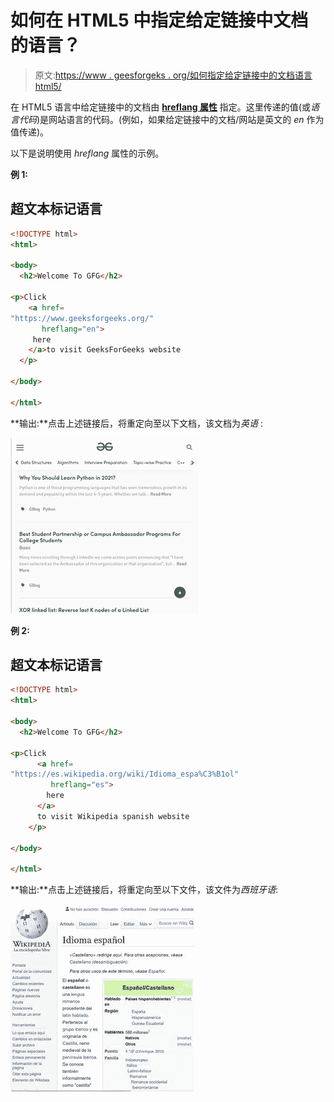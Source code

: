 # 如何在 HTML5 中指定给定链接中文档的语言？

> 原文:[https://www . geesforgeks . org/如何指定给定链接中的文档语言 html5/](https://www.geeksforgeeks.org/how-to-specify-the-language-of-the-document-in-a-given-link-in-html5/)

在 HTML5 语言中给定链接中的文档由 [**hreflang 属性**](https://www.geeksforgeeks.org/html-a-hreflang-attribute/) 指定。这里传递的值(或*语言代码*)是网站语言的代码。(例如，如果给定链接中的文档/网站是英文的 *en* 作为值传递)。

以下是说明使用 *hreflang* 属性的示例。

**例 1:**

## 超文本标记语言

```html
<!DOCTYPE html>
<html>

<body>
  <h2>Welcome To GFG</h2>

<p>Click
    <a href=
"https://www.geeksforgeeks.org/"
       hreflang="en">
     here
    </a>to visit GeeksForGeeks website
  </p>

</body>

</html>
```

**输出:**点击上述链接后，将重定向至以下文档，该文档为*英语* :

![](img/78fab671bc21a34f455f53429da194f1.png)

**例 2:**

## 超文本标记语言

```html
<!DOCTYPE html>
<html>

<body>
  <h2>Welcome To GFG</h2>

<p>Click
      <a href=
"https://es.wikipedia.org/wiki/Idioma_espa%C3%B1ol"
         hreflang="es">
        here
      </a>
      to visit Wikipedia spanish website
    </p>

</body>

</html>
```

**输出:**点击上述链接后，将重定向至以下文件，该文件为*西班牙语*:

![](img/937d589f8ee52dbff7f194c39c753e99.png)
